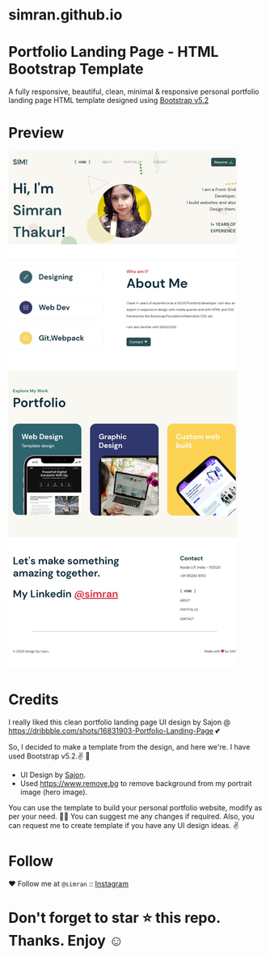 # simran.github.io

# Portfolio Landing Page - HTML Bootstrap Template

A fully responsive, beautiful, clean, minimal &amp; responsive personal portfolio landing page HTML template designed using <a href="https://getbootstrap.com/docs/5.2/getting-started/download/">Bootstrap v5.2</a>

# Preview

<img alt="Portfolio Landing Page - HTML Bootstrap Template Preview" src="https://raw.githubusercontent.com/Simran-Thakur123/simran.github.io/main/screenshot.png?raw=true" />


# Credits

I really liked this clean portfolio landing page UI design by Sajon @ https://dribbble.com/shots/16831903-Portfolio-Landing-Page 💕

So, I decided to make a template from the design, and here we're. I have used Bootstrap v5.2.✌️ 👏

- UI Design by <a href="https://dribbble.com/shots/16831903-Portfolio-Landing-Page">Sajon</a>.
- Used https://www.remove.bg to remove background from my portrait image (hero image).

You can use the template to build your personal portfolio website, modify as per your need. 🎉🥳
You can suggest me any changes if required. Also, you can request me to create template if you have any UI design ideas. ✌️

# Follow

❤️ Follow me at ``@simran`` :: <a target="_blank" href="https://www.linkedin.com/in/simran-thakur-4146b1274?lipi=urn%3Ali%3Apage%3Ad_flagship3_profile_view_base_contact_details%3B%2FfvssfAxRJWQEwqqvTVh3A%3D%3D">Instagram</a>
# Don't forget to star ⭐ this repo. Thanks. Enjoy ☺️ 

